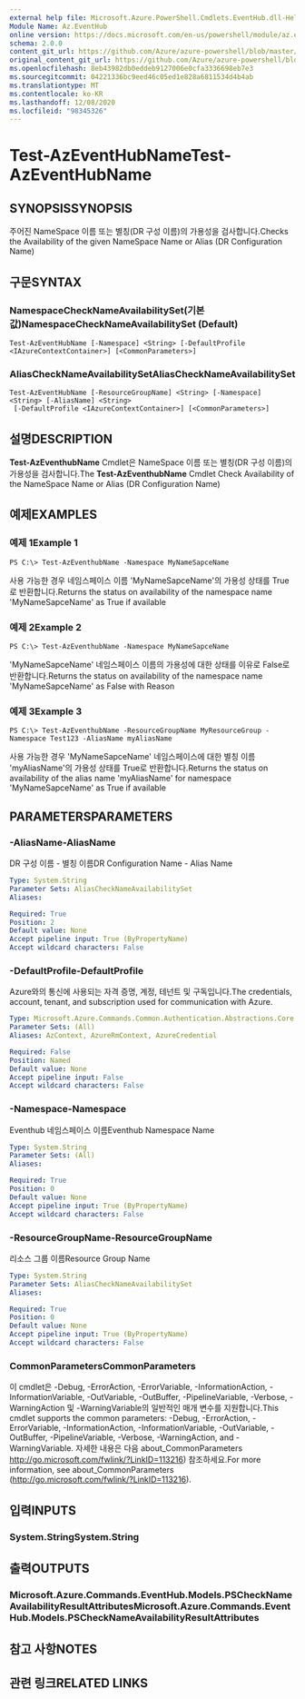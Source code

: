 ```yaml
---
external help file: Microsoft.Azure.PowerShell.Cmdlets.EventHub.dll-Help.xml
Module Name: Az.EventHub
online version: https://docs.microsoft.com/en-us/powershell/module/az.eventhub/test-azeventhubname
schema: 2.0.0
content_git_url: https://github.com/Azure/azure-powershell/blob/master/src/EventHub/EventHub/help/Test-AzEventHubName.md
original_content_git_url: https://github.com/Azure/azure-powershell/blob/master/src/EventHub/EventHub/help/Test-AzEventHubName.md
ms.openlocfilehash: 8eb43982db0eddeb9127006e0cfa3336698eb7e3
ms.sourcegitcommit: 04221336bc9eed46c05ed1e828a6811534d4b4ab
ms.translationtype: MT
ms.contentlocale: ko-KR
ms.lasthandoff: 12/08/2020
ms.locfileid: "98345326"
---
```

# <span data-ttu-id="9216a-101">Test-AzEventHubName</span><span class="sxs-lookup"><span data-stu-id="9216a-101">Test-AzEventHubName</span></span>

## <span data-ttu-id="9216a-102">SYNOPSIS</span><span class="sxs-lookup"><span data-stu-id="9216a-102">SYNOPSIS</span></span>
<span data-ttu-id="9216a-103">주어진 NameSpace 이름 또는 별칭(DR 구성 이름)의 가용성을 검사합니다.</span><span class="sxs-lookup"><span data-stu-id="9216a-103">Checks the Availability of the given NameSpace Name or Alias (DR Configuration Name)</span></span>

## <span data-ttu-id="9216a-104">구문</span><span class="sxs-lookup"><span data-stu-id="9216a-104">SYNTAX</span></span>

### <span data-ttu-id="9216a-105">NamespaceCheckNameAvailabilitySet(기본값)</span><span class="sxs-lookup"><span data-stu-id="9216a-105">NamespaceCheckNameAvailabilitySet (Default)</span></span>
```
Test-AzEventHubName [-Namespace] <String> [-DefaultProfile <IAzureContextContainer>] [<CommonParameters>]
```

### <span data-ttu-id="9216a-106">AliasCheckNameAvailabilitySet</span><span class="sxs-lookup"><span data-stu-id="9216a-106">AliasCheckNameAvailabilitySet</span></span>
```
Test-AzEventHubName [-ResourceGroupName] <String> [-Namespace] <String> [-AliasName] <String>
 [-DefaultProfile <IAzureContextContainer>] [<CommonParameters>]
```

## <span data-ttu-id="9216a-107">설명</span><span class="sxs-lookup"><span data-stu-id="9216a-107">DESCRIPTION</span></span>
<span data-ttu-id="9216a-108">**Test-AzEventhubName** Cmdlet은 NameSpace 이름 또는 별칭(DR 구성 이름)의 가용성을 검사합니다.</span><span class="sxs-lookup"><span data-stu-id="9216a-108">The **Test-AzEventhubName** Cmdlet Check Availability of the NameSpace Name or Alias (DR Configuration Name)</span></span>

## <span data-ttu-id="9216a-109">예제</span><span class="sxs-lookup"><span data-stu-id="9216a-109">EXAMPLES</span></span>

### <span data-ttu-id="9216a-110">예제 1</span><span class="sxs-lookup"><span data-stu-id="9216a-110">Example 1</span></span>
```
PS C:\> Test-AzEventhubName -Namespace MyNameSapceName
```

<span data-ttu-id="9216a-111">사용 가능한 경우 네임스페이스 이름 'MyNameSapceName'의 가용성 상태를 True로 반환합니다.</span><span class="sxs-lookup"><span data-stu-id="9216a-111">Returns the status on availability of the namespace name 'MyNameSapceName' as True if available</span></span>

### <span data-ttu-id="9216a-112">예제 2</span><span class="sxs-lookup"><span data-stu-id="9216a-112">Example 2</span></span>
```
PS C:\> Test-AzEventhubName -Namespace MyNameSapceName
```

<span data-ttu-id="9216a-113">'MyNameSapceName' 네임스페이스 이름의 가용성에 대한 상태를 이유로 False로 반환합니다.</span><span class="sxs-lookup"><span data-stu-id="9216a-113">Returns the status on availability of the namespace name 'MyNameSapceName' as False with Reason</span></span>

### <span data-ttu-id="9216a-114">예제 3</span><span class="sxs-lookup"><span data-stu-id="9216a-114">Example 3</span></span>
```
PS C:\> Test-AzEventhubName -ResourceGroupName MyResourceGroup -Namespace Test123 -AliasName myAliasName
```

<span data-ttu-id="9216a-115">사용 가능한 경우 'MyNameSapceName' 네임스페이스에 대한 별칭 이름 'myAliasName'의 가용성 상태를 True로 반환합니다.</span><span class="sxs-lookup"><span data-stu-id="9216a-115">Returns the status on availability of the alias name 'myAliasName' for namespace 'MyNameSapceName' as True if available</span></span>

## <span data-ttu-id="9216a-116">PARAMETERS</span><span class="sxs-lookup"><span data-stu-id="9216a-116">PARAMETERS</span></span>

### <span data-ttu-id="9216a-117">-AliasName</span><span class="sxs-lookup"><span data-stu-id="9216a-117">-AliasName</span></span>
<span data-ttu-id="9216a-118">DR 구성 이름 - 별칭 이름</span><span class="sxs-lookup"><span data-stu-id="9216a-118">DR Configuration Name - Alias Name</span></span>

```yaml
Type: System.String
Parameter Sets: AliasCheckNameAvailabilitySet
Aliases:

Required: True
Position: 2
Default value: None
Accept pipeline input: True (ByPropertyName)
Accept wildcard characters: False
```

### <span data-ttu-id="9216a-119">-DefaultProfile</span><span class="sxs-lookup"><span data-stu-id="9216a-119">-DefaultProfile</span></span>
<span data-ttu-id="9216a-120">Azure와의 통신에 사용되는 자격 증명, 계정, 테넌트 및 구독입니다.</span><span class="sxs-lookup"><span data-stu-id="9216a-120">The credentials, account, tenant, and subscription used for communication with Azure.</span></span>

```yaml
Type: Microsoft.Azure.Commands.Common.Authentication.Abstractions.Core.IAzureContextContainer
Parameter Sets: (All)
Aliases: AzContext, AzureRmContext, AzureCredential

Required: False
Position: Named
Default value: None
Accept pipeline input: False
Accept wildcard characters: False
```

### <span data-ttu-id="9216a-121">-Namespace</span><span class="sxs-lookup"><span data-stu-id="9216a-121">-Namespace</span></span>
<span data-ttu-id="9216a-122">Eventhub 네임스페이스 이름</span><span class="sxs-lookup"><span data-stu-id="9216a-122">Eventhub Namespace Name</span></span>

```yaml
Type: System.String
Parameter Sets: (All)
Aliases:

Required: True
Position: 0
Default value: None
Accept pipeline input: True (ByPropertyName)
Accept wildcard characters: False
```

### <span data-ttu-id="9216a-123">-ResourceGroupName</span><span class="sxs-lookup"><span data-stu-id="9216a-123">-ResourceGroupName</span></span>
<span data-ttu-id="9216a-124">리소스 그룹 이름</span><span class="sxs-lookup"><span data-stu-id="9216a-124">Resource Group Name</span></span>

```yaml
Type: System.String
Parameter Sets: AliasCheckNameAvailabilitySet
Aliases:

Required: True
Position: 0
Default value: None
Accept pipeline input: True (ByPropertyName)
Accept wildcard characters: False
```

### <span data-ttu-id="9216a-125">CommonParameters</span><span class="sxs-lookup"><span data-stu-id="9216a-125">CommonParameters</span></span>
<span data-ttu-id="9216a-126">이 cmdlet은 -Debug, -ErrorAction, -ErrorVariable, -InformationAction, -InformationVariable, -OutVariable, -OutBuffer, -PipelineVariable, -Verbose, -WarningAction 및 -WarningVariable의 일반적인 매개 변수를 지원합니다.</span><span class="sxs-lookup"><span data-stu-id="9216a-126">This cmdlet supports the common parameters: -Debug, -ErrorAction, -ErrorVariable, -InformationAction, -InformationVariable, -OutVariable, -OutBuffer, -PipelineVariable, -Verbose, -WarningAction, and -WarningVariable.</span></span> <span data-ttu-id="9216a-127">자세한 내용은 다음 about_CommonParameters http://go.microsoft.com/fwlink/?LinkID=113216) 참조하세요.</span><span class="sxs-lookup"><span data-stu-id="9216a-127">For more information, see about_CommonParameters (http://go.microsoft.com/fwlink/?LinkID=113216).</span></span>

## <span data-ttu-id="9216a-128">입력</span><span class="sxs-lookup"><span data-stu-id="9216a-128">INPUTS</span></span>

### <span data-ttu-id="9216a-129">System.String</span><span class="sxs-lookup"><span data-stu-id="9216a-129">System.String</span></span>

## <span data-ttu-id="9216a-130">출력</span><span class="sxs-lookup"><span data-stu-id="9216a-130">OUTPUTS</span></span>

### <span data-ttu-id="9216a-131">Microsoft.Azure.Commands.EventHub.Models.PSCheckNameAvailabilityResultAttributes</span><span class="sxs-lookup"><span data-stu-id="9216a-131">Microsoft.Azure.Commands.EventHub.Models.PSCheckNameAvailabilityResultAttributes</span></span>

## <span data-ttu-id="9216a-132">참고 사항</span><span class="sxs-lookup"><span data-stu-id="9216a-132">NOTES</span></span>

## <span data-ttu-id="9216a-133">관련 링크</span><span class="sxs-lookup"><span data-stu-id="9216a-133">RELATED LINKS</span></span>
